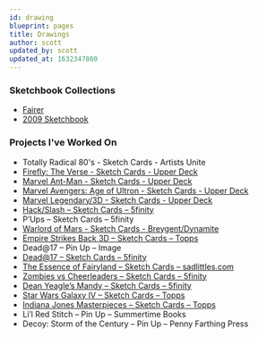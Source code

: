 ```yaml
---
id: drawing
blueprint: pages
title: Drawings
author: scott
updated_by: scott
updated_at: 1632347860
---
```

### Sketchbook Collections
- [Fairer](https://gumroad.com/l/fairer)
- [2009 Sketchbook](https://gumroad.com/l/eqlX)

### Projects I've Worked On

- Totally Radical 80's - Sketch Cards - Artists Unite
- [Firefly: The Verse - Sketch Cards - Upper Deck](/drawings/firefly-the-verse)
- [Marvel Ant-Man - Sketch Cards - Upper Deck](/drawings/marvel-ant-man)
- [Marvel Avengers: Age of Ultron - Sketch Cards - Upper Deck](/drawings/marvel-avengers-age-of-ultron)
- [Marvel Legendary/3D - Sketch Cards - Upper Deck](/drawings/marvel-legendary-3d)
- [Hack/Slash – Sketch Cards – 5finity](/drawings/hack-slash)
- P’Ups – Sketch Cards – 5finity
- [Warlord of Mars - Sketch Cards - Breygent/Dynamite](/drawings/warlord-of-mars)
- [Empire Strikes Back 3D – Sketch Cards – Topps](/drawings/empire-strikes-back-3d)
- Dead@17 – Pin Up – Image
- [Dead@17 – Sketch Cards – 5finity](/drawings/dead-at-17)
- [The Essence of Fairyland – Sketch Cards – sadlittles.com](/drawings/the-essence-of-fairyland)
- [Zombies vs Cheerleaders – Sketch Cards – 5finity](/drawings/zombies-vs-cheerleaders)
- [Dean Yeagle’s Mandy – Sketch Cards – 5finity](/drawings/dean-yeagles-mandy)
- [Star Wars Galaxy IV – Sketch Cards – Topps](/drawings/star-wars-galaxy-iv)
- [Indiana Jones Masterpieces – Sketch Cards – Topps](/drawings/indiana-jones-masterpieces)
- Li’l Red Stitch – Pin Up – Summertime Books
- Decoy: Storm of the Century – Pin Up – Penny Farthing Press